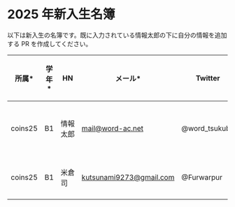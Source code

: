 # 2025 年新入生名簿

以下は新入生の名簿です。既に入力されている情報太郎の下に自分の情報を追加する PR を作成してください。

| 所属\*  | 学年\* | HN        | メール\*         | Twitter       | コメント   |
| ------- | ------ | --------- | ---------------- | ------------- | ---------- |
| coins25 | B1     | 情報 太郎 | mail@word-ac.net | @word_tsukuba | 頑張ります |
| coins25 | B1     | 米倉 司　 | kutsunami9273@gmail.com | @Furwarpur | pc初心者 |
